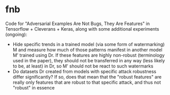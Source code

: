 # fnb

Code for "Adversarial Examples Are Not Bugs, They Are Features" in Tensorflow + Cleverans + Keras, along with some additional experiments (ongoing):

* Hide specific trends in a trained model (via some form of watermarking) M and measure how much of those patterns manifest in another model M' trained using Dr. If these features are highly non-robust (terminology used in the paper), they should not be transferred in any way (less likely to be, at least) in Dr, so M' should not be react to such watermarks
* Do datasets Dr created from models with specific attack robustness differ significantly? If so, does that mean that the "robust features" are really only features that are robust to that specific attack, and thus not "robust" in essence